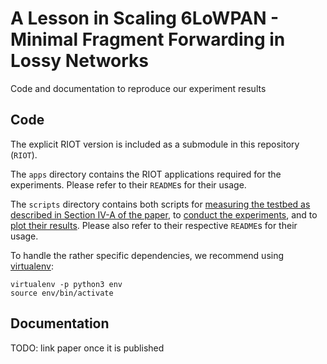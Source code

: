 A Lesson in Scaling 6LoWPAN - Minimal Fragment Forwarding in Lossy Networks
===========================================================================

Code and documentation to reproduce our experiment results

Code
----

The explicit RIOT version is included as a submodule in this repository
(`RIOT`).

The `apps` directory contains the RIOT applications required for the
experiments. Please refer to their `README`s for their usage.

The `scripts` directory contains both scripts for [measuring the testbed as
described in Section IV-A of the paper](./scripts/testbed_measure), to [conduct
the experiments](./scripts/experiment_ctrl), and to [plot their
results](./scripts/plots). Please also refer to their respective `README`s for
their usage.

To handle the rather specific dependencies, we recommend using [virtualenv]:

```
virtualenv -p python3 env
source env/bin/activate
```

[virtualenv]: https://virtualenv.pypa.io/en/latest/

Documentation
-------------
TODO: link paper once it is published

